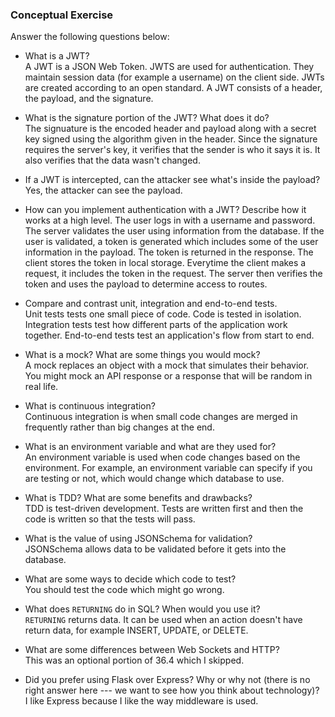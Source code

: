 ### Conceptual Exercise

Answer the following questions below:

- What is a JWT?  
A JWT is a JSON Web Token. JWTS are used for authentication. They maintain session data (for example a username) on the client side. JWTs are created according to an open standard. A JWT consists of a header, the payload, and the signature.

- What is the signature portion of the JWT?  What does it do?  
The signuature is the encoded header and payload along with a secret key signed using the algorithm given in the header. Since the signature requires the server's key, it verifies that the sender is who it says it is. It also verifies that the data wasn't changed.

- If a JWT is intercepted, can the attacker see what's inside the payload?  
Yes, the attacker can see the payload. 

- How can you implement authentication with a JWT?  Describe how it works at a high level.
The user logs in with a username and password. The server validates the user using information from the database. If the user is validated, a token is generated which includes some of the user information in the payload. The token is returned in the response. The client stores the token in local storage. Everytime the client makes a request, it includes the token in the request. The server then verifies the token and uses the payload to determine access to routes.

- Compare and contrast unit, integration and end-to-end tests.  
Unit tests tests one small piece of code. Code is tested in isolation. Integration tests test how different parts of the application work together. End-to-end tests test an application's flow from start to end.

- What is a mock? What are some things you would mock?  
A mock replaces an object with a mock that simulates their behavior. You might mock an API response or a response that will be random in real life.

- What is continuous integration?  
Continuous integration is when small code changes are merged in frequently rather than big changes at the end.

- What is an environment variable and what are they used for?  
An environment variable is used when code changes based on the environment. For example, an environment variable can specify if you are testing or not, which would change which database to use. 

- What is TDD? What are some benefits and drawbacks?  
TDD is test-driven development. Tests are written first and then the code is written so that the tests will pass. 

- What is the value of using JSONSchema for validation?  
JSONSchema allows data to be validated before it gets into the database.

- What are some ways to decide which code to test?  
You should test the code which might go wrong. 

- What does `RETURNING` do in SQL? When would you use it?  
`RETURNING` returns data. It can be used when an action doesn't have return data, for example INSERT, UPDATE, or DELETE.

- What are some differences between Web Sockets and HTTP?  
  This was an optional portion of 36.4 which I skipped.

- Did you prefer using Flask over Express? Why or why not (there is no right
  answer here --- we want to see how you think about technology)?  
  I like Express because I like the way middleware is used.